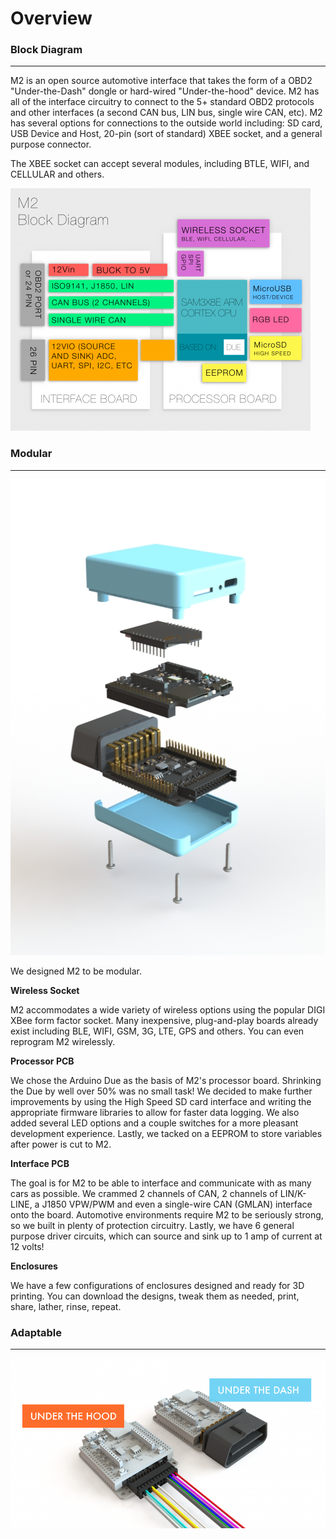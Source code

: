 Overview
========

### **Block Diagram**

------------------------------------------------------------------------

M2 is an open source automotive interface that takes the form of a OBD2 "Under-the-Dash" dongle or hard-wired "Under-the-hood" device. M2 has all of the interface circuitry to connect to the 5+ standard OBD2 protocols and other interfaces (a second CAN bus, LIN bus, single wire CAN, etc). M2 has several options for connections to the outside world including: SD card, USB Device and Host, 20-pin (sort of standard) XBEE socket, and a general purpose connector.

The XBEE socket can accept several modules, including BTLE, WIFI, and CELLULAR and others.

<img src="/images/blockdiagram3_0_10efe.png" width="480" height="388" />

### **Modular**

------------------------------------------------------------------------

<img src="/images/r14-16c68.png" width="521" height="761" />

We designed M2 to be modular.

**Wireless Socket**

M2 accommodates a wide variety of wireless options using the popular DIGI XBee form factor socket. Many inexpensive, plug-and-play boards already exist including BLE, WIFI, GSM, 3G, LTE, GPS and others. You can even reprogram M2 wirelessly.

**Processor PCB**

We chose the Arduino Due as the basis of M2's processor board. Shrinking the Due by well over 50% was no small task! We decided to make further improvements by using the High Speed SD card interface and writing the appropriate firmware libraries to allow for faster data logging. We also added several LED options and a couple switches for a more pleasant development experience. Lastly, we tacked on a EEPROM to store variables after power is cut to M2.

**Interface PCB**

The goal is for M2 to be able to interface and communicate with as many cars as possible. We crammed 2 channels of CAN, 2 channels of LIN/K-LINE, a J1850 VPW/PWM and even a single-wire CAN (GMLAN) interface onto the board. Automotive environments require M2 to be seriously strong, so we built in plenty of protection circuitry. Lastly, we have 6 general purpose driver circuits, which can source and sink up to 1 amp of current at 12 volts!

**Enclosures**

We have a few configurations of enclosures designed and ready for 3D printing. You can download the designs, tweak them as needed, print, share, lather, rinse, repeat.

### **Adaptable**

------------------------------------------------------------------------

<img src="/images/adaptable186c.png" width="900" />
